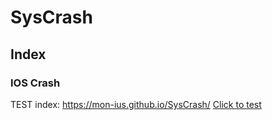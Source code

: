 # SysCrash
## Index
### IOS Crash
TEST index: https://mon-ius.github.io/SysCrash/
[Click to test](https://mon-ius.github.io/SysCrash/)
